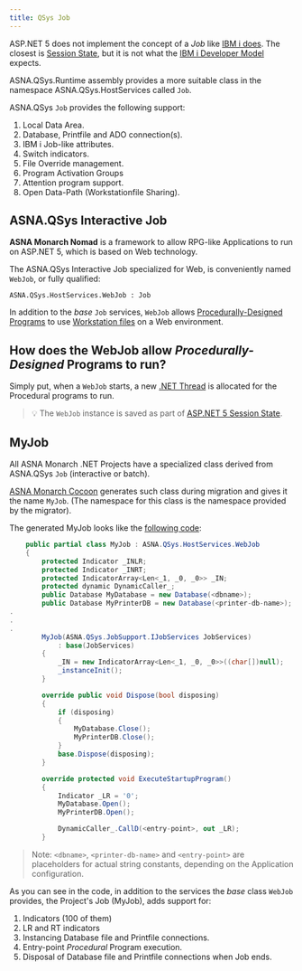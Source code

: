 ```yaml
---
title: QSys Job
---
```

ASP.NET 5 does not implement the concept of a *Job* like [IBM i does](/concepts/background/ibmi-job). The closest is [Session State](https://docs.microsoft.com/en-us/aspnet/core/fundamentals/app-state), but it is not what the [IBM i Developer Model](/concepts/background/ibmi-developer-model) expects.

ASNA.QSys.Runtime assembly provides a more suitable class in the namespace ASNA.QSys.HostServices called `Job`.

ASNA.QSys `Job` provides the following support:
1. Local Data Area.
2. Database, Printfile and ADO connection(s).
3. IBM i Job-like attributes.
4. Switch indicators.
5. File Override management.
6. Program Activation Groups
7. Attention program support.
8. Open Data-Path (Workstationfile Sharing).

## ASNA.QSys Interactive Job

**ASNA Monarch Nomad** is a framework to allow RPG-like Applications to run on ASP.NET 5, which is based on Web technology.

The ASNA.QSys Interactive Job specialized for Web, is conveniently named `WebJob`, or fully qualified:

```
ASNA.QSys.HostServices.WebJob : Job
```

In addition to the *base* `Job` services, `WebJob` allows [Procedurally-Designed Programs](https://en.wikipedia.org/wiki/Procedural_programming) to use [Workstation files](/concepts/program-structure/qsys-workstationfile) on a Web environment.

## How does the WebJob allow *Procedurally-Designed* Programs to run?

Simply put, when a `WebJob` starts, a new [.NET Thread](https://docs.microsoft.com/en-us/dotnet/api/system.threading.thread) is allocated for the Procedural programs to run.

>&#128161; The `WebJob` instance is saved as part of [ASP.NET 5 Session State](https://docs.microsoft.com/en-us/aspnet/core/fundamentals/app-state).

## MyJob

All ASNA Monarch .NET Projects have a specialized class derived from ASNA.QSys `Job` (interactive or batch).

[ASNA Monarch Cocoon](https://docs.asna.com/documentation/Help150/Main_Monarch_90.htm) generates such class during migration and gives it the name `MyJob`. (The namespace for this class is the namespace provided by the migrator).

The generated MyJob looks like the [following code](https://github.com/ASNA/SunFarm/blob/master/CustomerAppLogic/MyJob.cs):

~~~cs
    public partial class MyJob : ASNA.QSys.HostServices.WebJob
    {
        protected Indicator _INLR;
        protected Indicator _INRT;
        protected IndicatorArray<Len<_1, _0, _0>> _IN;
        protected dynamic DynamicCaller_;
        public Database MyDatabase = new Database(<dbname>);
        public Database MyPrinterDB = new Database(<printer-db-name>);
.
.
.
        MyJob(ASNA.QSys.JobSupport.IJobServices JobServices)
            : base(JobServices)
        {
            _IN = new IndicatorArray<Len<_1, _0, _0>>((char[])null);
            _instanceInit();
        }

        override public void Dispose(bool disposing)
        {
            if (disposing)
            {
                MyDatabase.Close();
                MyPrinterDB.Close();
            }
            base.Dispose(disposing);
        }

        override protected void ExecuteStartupProgram()
        {
            Indicator _LR = '0';
            MyDatabase.Open();
            MyPrinterDB.Open();

            DynamicCaller_.CallD(<entry-point>, out _LR);
        }
~~~

> Note: `<dbname>`, `<printer-db-name>` and `<entry-point>` are placeholders for actual string constants, depending on the Application configuration. 

As you can see in the code, in addition to the services the *base* class `WebJob` provides, the Project's Job (MyJob), adds support for:

1. Indicators (100 of them)
2. LR and RT indicators
3. Instancing Database file and Printfile connections.
4. Entry-point *Procedural* Program execution.
5. Disposal of Database file and Printfile connections when Job ends.

